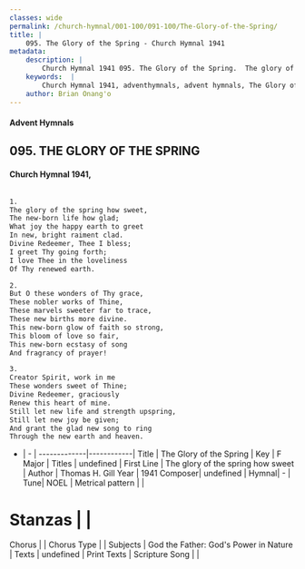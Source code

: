 ```yaml
---
classes: wide
permalink: /church-hymnal/001-100/091-100/The-Glory-of-the-Spring/
title: |
    095. The Glory of the Spring - Church Hymnal 1941
metadata:
    description: |
        Church Hymnal 1941 095. The Glory of the Spring.  The glory of the spring how sweet,  The new-born life how glad;  What joy the happy earth to greet  In new, bright raiment clad.  Divine Redeemer, Thee I bless;  I greet Thy going forth;  I love Thee in the loveliness  Of Thy renewed earth.  
    keywords:  |
        Church Hymnal 1941, adventhymnals, advent hymnals, The Glory of the Spring, The glory of the spring how sweet. 
    author: Brian Onang'o
---
```


#### Advent Hymnals
## 095. THE GLORY OF THE SPRING
####  Church Hymnal 1941,

```txt

1.
The glory of the spring how sweet, 
The new-born life how glad; 
What joy the happy earth to greet 
In new, bright raiment clad. 
Divine Redeemer, Thee I bless; 
I greet Thy going forth; 
I love Thee in the loveliness 
Of Thy renewed earth. 

2.
But O these wonders of Thy grace, 
These nobler works of Thine, 
These marvels sweeter far to trace, 
These new births more divine. 
This new-born glow of faith so strong, 
This bloom of love so fair, 
This new-born ecstasy of song 
And fragrancy of prayer! 

3.
Creator Spirit, work in me 
These wonders sweet of Thine; 
Divine Redeemer, graciously 
Renew this heart of mine. 
Still let new life and strength upspring, 
Still let new joy be given; 
And grant the glad new song to ring 
Through the new earth and heaven.


```

- |   -  |
-------------|------------|
Title | The Glory of the Spring |
Key | F Major |
Titles | undefined |
First Line | The glory of the spring how sweet |
Author | Thomas H. Gill
Year | 1941
Composer| undefined |
Hymnal|  - |
Tune| NOEL |
Metrical pattern | |
# Stanzas |  |
Chorus |  |
Chorus Type |  |
Subjects | God the Father: God's Power in Nature |
Texts | undefined |
Print Texts | 
Scripture Song |  |
    
